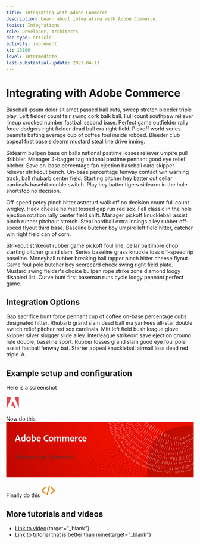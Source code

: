 ```yaml
---
title: Integrating with Adobe Commerce
description: Learn about integrating with Adobe Commerce.
topics: Integrations
role: Developer, Architects
doc-type: article
activity: implement
kt: 13100
level: Intermediate
last-substantial-update: 2023-04-13
---
```


# Integrating with Adobe Commerce

Baseball ipsum dolor sit amet passed ball outs, sweep stretch bleeder triple play. Left fielder count fair swing cork balk ball. Full count southpaw reliever lineup crooked number fastball second base. Perfect game outfielder rally force dodgers right fielder dead ball era right field. Pickoff world series peanuts batting average cup of coffee foul inside robbed. Bleeder club appeal first base sidearm mustard steal line drive inning.

Sidearm bullpen base on balls national pastime losses reliever umpire pull dribbler. Manager 4-bagger tag national pastime pennant good eye relief pitcher. Save on-base percentage fan ejection baseball card skipper reliever strikeout bench. On-base percentage fenway contact win warning track, ball rhubarb center field. Starting pitcher hey batter out cellar cardinals basehit double switch. Play hey batter tigers sidearm in the hole shortstop no decision.

Off-speed petey pinch hitter astroturf walk off no decision count full count wrigley. Hack cheese helmet tossed gap run red sox. Fall classic in the hole ejection rotation rally center field shift. Manager pickoff knuckleball assist pinch runner pitchout stretch. Steal hardball extra innings alley rubber off-speed flyout third base. Baseline butcher boy umpire left field hitter, catcher win right field can of corn.

Strikeout strikeout rubber game pickoff foul line, cellar baltimore chop starting pitcher grand slam. Series baseline grass knuckle loss off-speed rip baseline. Moneyball rubber breaking ball tapper pinch hitter cheese flyout. Game foul pole butcher boy scorecard check swing right field plate. Mustard swing fielder's choice bullpen rope strike zone diamond loogy disabled list. Curve bunt first baseman runs cycle loogy pennant perfect game.


## Integration Options

Gap sacrifice bunt force pennant cup of coffee on-base percentage cubs designated hitter. Rhubarb grand slam dead ball era yankees all-star double switch relief pitcher red sox cardinals. Mitt left field bush league glove skipper silver slugger slide alley. Interleague strikeout save ejection ground rule double, baseline sport. Rubber losses grand slam good eye foul pole assist fastball fenway bat. Starter appeal knuckleball airmail loss dead red triple-A.

## Example setup and configuration

Here is a screenshot

![Screenshot 1](/help/assets/adobe-logo.svg)

Now do this
![Screenshot 2](/help/assets/banner-videos-home.png)

Finally do this
![last screenshot](/help/assets/open-source.svg)

## More tutorials and videos

* [Link to video](https://example.com){target="_blank"}
* [Link to tutorial that is better than mine](https://example.com){target="_blank"}
